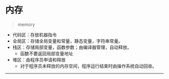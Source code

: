 # 内存
> memory


- 代码区：存放机器指令
- 全局区：存储全局变量和常量，静态变量，字符串常量。
- 栈区：存储局部变量，函数参数；由编译器管理，自动释放。
    - 函数不要返回局部变量地址
- 堆区：由程序员申请和释放
    - 对于程序员未释放的内存空间，程序运行结束时由操作系统自动回收。







---